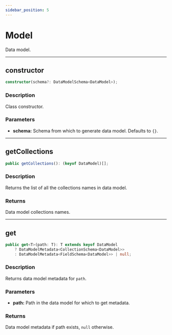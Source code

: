```yaml
---
sidebar_position: 5
---
```


# Model

Data model.

---

## constructor

```typescript
constructor(schema?: DataModelSchema<DataModel>);
```

### Description

Class constructor.

### Parameters

- **schema:** Schema from which to generate data model. Defaults to `{}`.

---

## getCollections

```typescript
public getCollections(): (keyof DataModel)[];
```

### Description

Returns the list of all the collections names in data model.

### Returns

Data model collections names.

---

## get

```typescript
public get<T>(path: T): T extends keyof DataModel
    ? DataModelMetadata<CollectionSchema<DataModel>>
    : DataModelMetadata<FieldSchema<DataModel>> | null;
```

### Description

Returns data model metadata for `path`.

### Parameters

- **path:** Path in the data model for which to get metadata.

### Returns

Data model metadata if path exists, `null` otherwise.
